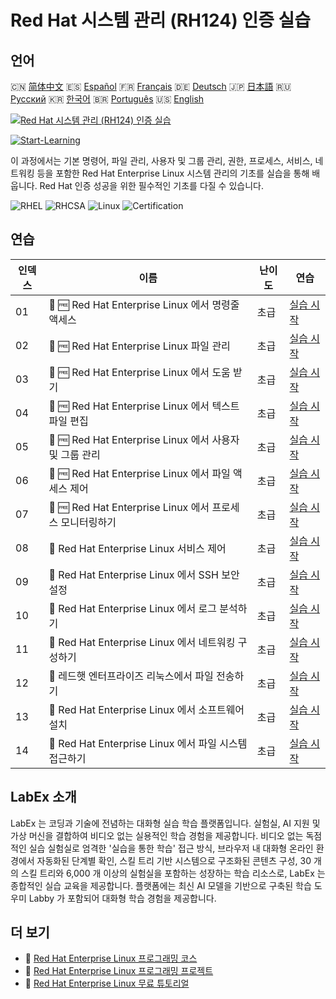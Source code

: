 # Red Hat 시스템 관리 (RH124) 인증 실습

## 언어

🇨🇳 [简体中文](README_zh.md) 🇪🇸 [Español](README_es.md) 🇫🇷 [Français](README_fr.md) 🇩🇪 [Deutsch](README_de.md) 🇯🇵 [日本語](README_ja.md) 🇷🇺 [Русский](README_ru.md) 🇰🇷 [한국어](README_ko.md) 🇧🇷 [Português](README_pt.md) 🇺🇸 [English](README.md) 

[![Red Hat 시스템 관리 (RH124) 인증 실습](https://cover-creator.labex.io/red-hat-system-administration-rh124-labs.png?lang=ko)](https://labex.io/ko/courses/red-hat-system-administration-rh124-labs)

[![Start-Learning](https://img.shields.io/badge/Start-Learning-whitesmoke?style=for-the-badge)](https://labex.io/ko/courses/red-hat-system-administration-rh124-labs)

이 과정에서는 기본 명령어, 파일 관리, 사용자 및 그룹 관리, 권한, 프로세스, 서비스, 네트워킹 등을 포함한 Red Hat Enterprise Linux 시스템 관리의 기초를 실습을 통해 배웁니다. Red Hat 인증 성공을 위한 필수적인 기초를 다질 수 있습니다.

![RHEL](https://img.shields.io/badge/RHEL-whitesmoke?style=for-the-badge&logo=rhel)
![RHCSA](https://img.shields.io/badge/RHCSA-whitesmoke?style=for-the-badge&logo=rhcsa)
![Linux](https://img.shields.io/badge/Linux-whitesmoke?style=for-the-badge&logo=linux)
![Certification](https://img.shields.io/badge/Certification-whitesmoke?style=for-the-badge&logo=certification)


## 연습

|   인덱스 | 이름                                                      | 난이도   | 연습                                                                                                                                  |
|----------|-----------------------------------------------------------|----------|---------------------------------------------------------------------------------------------------------------------------------------|
|       01 | 📖 🆓 Red Hat Enterprise Linux 에서 명령줄 액세스         | 초급     | <a target='_blank' href='https://labex.io/ko/tutorials/rhel-access-command-line-in-red-hat-enterprise-linux-588454'>실습 시작</a>     |
|       02 | 📖 🆓 Red Hat Enterprise Linux 파일 관리                  | 초급     | <a target='_blank' href='https://labex.io/ko/tutorials/rhel-manage-files-in-red-hat-enterprise-linux-588463'>실습 시작</a>            |
|       03 | 📖 🆓 Red Hat Enterprise Linux 에서 도움 받기             | 초급     | <a target='_blank' href='https://labex.io/ko/tutorials/rhel-get-help-in-red-hat-enterprise-linux-588461'>실습 시작</a>                |
|       04 | 📖 🆓 Red Hat Enterprise Linux 에서 텍스트 파일 편집      | 초급     | <a target='_blank' href='https://labex.io/ko/tutorials/rhel-edit-text-files-in-red-hat-enterprise-linux-588460'>실습 시작</a>         |
|       05 | 📖 🆓 Red Hat Enterprise Linux 에서 사용자 및 그룹 관리   | 초급     | <a target='_blank' href='https://labex.io/ko/tutorials/rhel-manage-users-and-groups-in-red-hat-enterprise-linux-588464'>실습 시작</a> |
|       06 | 📖 🆓 Red Hat Enterprise Linux 에서 파일 액세스 제어      | 초급     | <a target='_blank' href='https://labex.io/ko/tutorials/rhel-control-file-access-in-red-hat-enterprise-linux-588458'>실습 시작</a>     |
|       07 | 📖 🆓 Red Hat Enterprise Linux 에서 프로세스 모니터링하기 | 초급     | <a target='_blank' href='https://labex.io/ko/tutorials/rhel-monitor-processes-in-red-hat-enterprise-linux-588465'>실습 시작</a>       |
|       08 | 📖  Red Hat Enterprise Linux 서비스 제어                  | 초급     | <a target='_blank' href='https://labex.io/ko/tutorials/rhel-control-services-in-red-hat-enterprise-linux-588459'>실습 시작</a>        |
|       09 | 📖  Red Hat Enterprise Linux 에서 SSH 보안 설정           | 초급     | <a target='_blank' href='https://labex.io/ko/tutorials/rhel-secure-ssh-in-red-hat-enterprise-linux-588466'>실습 시작</a>              |
|       10 | 📖  Red Hat Enterprise Linux 에서 로그 분석하기           | 초급     | <a target='_blank' href='https://labex.io/ko/tutorials/rhel-analyze-logs-in-red-hat-enterprise-linux-588456'>실습 시작</a>            |
|       11 | 📖  Red Hat Enterprise Linux 에서 네트워킹 구성하기       | 초급     | <a target='_blank' href='https://labex.io/ko/tutorials/rhel-configure-networking-in-red-hat-enterprise-linux-588457'>실습 시작</a>    |
|       12 | 📖  레드햇 엔터프라이즈 리눅스에서 파일 전송하기          | 초급     | <a target='_blank' href='https://labex.io/ko/tutorials/rhel-transfer-files-in-red-hat-enterprise-linux-588467'>실습 시작</a>          |
|       13 | 📖  Red Hat Enterprise Linux 에서 소프트웨어 설치         | 초급     | <a target='_blank' href='https://labex.io/ko/tutorials/rhel-install-software-in-red-hat-enterprise-linux-588462'>실습 시작</a>        |
|       14 | 📖  Red Hat Enterprise Linux 에서 파일 시스템 접근하기    | 초급     | <a target='_blank' href='https://labex.io/ko/tutorials/rhel-access-file-systems-in-red-hat-enterprise-linux-588455'>실습 시작</a>     |

## LabEx 소개

LabEx 는 코딩과 기술에 전념하는 대화형 실습 학습 플랫폼입니다. 실험실, AI 지원 및 가상 머신을 결합하여 비디오 없는 실용적인 학습 경험을 제공합니다. 비디오 없는 독점적인 실습 실험실로 엄격한 '실습을 통한 학습' 접근 방식, 브라우저 내 대화형 온라인 환경에서 자동화된 단계별 확인, 스킬 트리 기반 시스템으로 구조화된 콘텐츠 구성, 30 개의 스킬 트리와 6,000 개 이상의 실험실을 포함하는 성장하는 학습 리소스로, LabEx 는 종합적인 실습 교육을 제공합니다. 플랫폼에는 최신 AI 모델을 기반으로 구축된 학습 도우미 Labby 가 포함되어 대화형 학습 경험을 제공합니다.

## 더 보기

- 🔗 [Red Hat Enterprise Linux 프로그래밍 코스](https://github.com/labex-labs/awesome-programming-courses)
- 🔗 [Red Hat Enterprise Linux 프로그래밍 프로젝트](https://github.com/labex-labs/awesome-programming-projects)
- 🔗 [Red Hat Enterprise Linux 무료 튜토리얼](https://github.com/labex-labs/rhel-free-tutorials)

